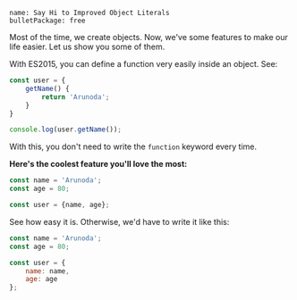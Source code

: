 ```
name: Say Hi to Improved Object Literals
bulletPackage: free
```

Most of the time, we create objects. Now, we've some features to make our life easier. Let us show you some of them.

With ES2015, you can define a function very easily inside an object. See:

~~~js
const user = {
    getName() {
        return 'Arunoda';
    }
}

console.log(user.getName());
~~~

With this, you don't need to write the `function` keyword every time.

**Here's the coolest feature you'll love the most:**

~~~js
const name = 'Arunoda';
const age = 80;

const user = {name, age};
~~~

See how easy it is. Otherwise, we'd have to write it like this:

~~~js
const name = 'Arunoda';
const age = 80;

const user = {
    name: name,
    age: age
};
~~~
